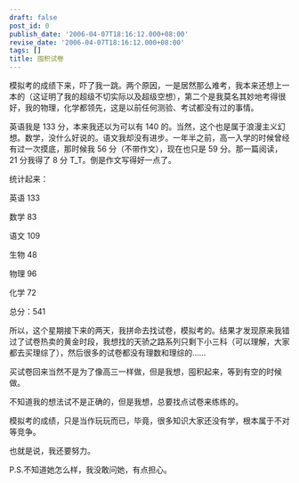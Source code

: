 ```yaml
---
draft: false
post_id: 0
publish_date: '2006-04-07T18:16:12.000+08:00'
revise_date: '2006-04-07T18:16:12.000+08:00'
tags: []
title: 囤积试卷
---
```


模拟考的成绩下来，吓了我一跳。两个原因，一是居然那么难考，我本来还想上一本的（这证明了我的超级不切实际以及超级空想），第二个是我莫名其妙地考得很好，我的物理，化学都领先，这是以前任何测验、考试都没有过的事情。

英语我是 133 分，本来我还以为可以有 140 的。当然，这个也是属于浪漫主义幻想。数学，没什么好说的。语文我却没有进步。一年半之前，高一入学的时候曾经有过一次摸底，那时候我 56 分（不带作文），现在也只是 59 分。那一篇阅读，21 分我得了 8 分 T_T。倒是作文写得好一点了。

统计起来：

英语 133

数学 83

语文 109

生物 48

物理 96

化学 72

总分：541

所以，这个星期接下来的两天，我拼命去找试卷，模拟考的。结果才发现原来我错过了试卷热卖的黄金时段，我想找的天骄之路系列只剩下小三科（可以理解，大家都去买理综了），然后很多的试卷都没有理数和理综的……

买试卷回来当然不是为了像高三一样做，但是我想，囤积起来，等到有空的时候做。

不知道我的想法试不是正确的，但是我想，总要找点试卷来练练的。

模拟考的成绩，只是当作玩玩而已，毕竟，很多知识大家还没有学，根本属于不对等竞争。

也就是说，我还要努力。

P.S.不知道她怎么样，我没敢问她，有点担心。
